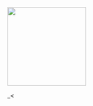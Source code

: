 <div align-"center">
<img src="https://github.com/user-attachments/assets/efedde48-4652-495a-a664-4b56e5560cb4" width="180px" />
<p align "left"
       ㅤwill decorate this better in the future !!!.. shotout to all my cupcakes btw love y'all >_<
